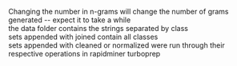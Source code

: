 Changing the number in n-grams will change the number of grams generated -- expect it to take a while  
the data folder contains the strings separated by class    
sets appended with joined contain all classes  
sets appended with cleaned or normalized were run through their respective operations in rapidminer turboprep  
